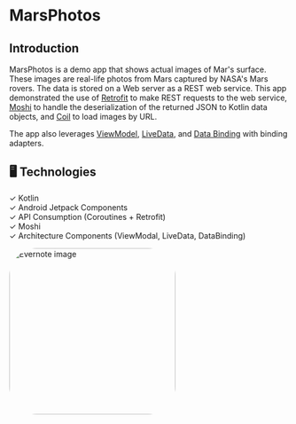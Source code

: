 MarsPhotos 
==================================

Introduction
------------

MarsPhotos is a demo app that shows actual images of Mar's surface. These images are
real-life photos from Mars captured by NASA's Mars rovers. The data is stored on a Web server
as a REST web service.  This app demonstrated the use of [Retrofit](https://square.github.io/retrofit/) to make REST requests to the web service, [Moshi](https://github.com/square/moshi) to
handle the deserialization of the returned JSON to Kotlin data objects, and [Coil](https://coil-kt.github.io/coil/) to load images by URL.

The app also leverages [ViewModel](https://developer.android.com/topic/libraries/architecture/viewmodel),
[LiveData](https://developer.android.com/topic/libraries/architecture/livedata), and
[Data Binding](https://developer.android.com/topic/libraries/data-binding/) with binding 
adapters.

🖥️ Technologies
--------------

✓ Kotlin </br>
✓ Android Jetpack Components </br>
✓ API Consumption (Coroutines + Retrofit) </br>
✓ Moshi </br>
✓ Architecture Components (ViewModal, LiveData, DataBinding) </br>



<p>
    <img alt="Evernote image" style="border-radius:50px;" src="https://media.discordapp.net/attachments/1057743061695877150/1057832531703119922/Screenshot_2022-12-28-20-27-48-297_com.vinicius.marsphotos_Original.jpg?width=452&height=1004" width=300>
</p>


